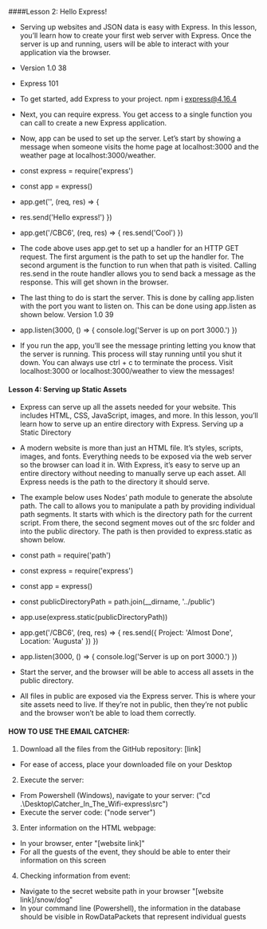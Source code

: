 ####Lesson 2: Hello Express!
* Serving up websites and JSON data is easy with Express. In this lesson, you’ll learn how to create your first web server with Express. Once the server is up and running, users will be able to interact with your application via the browser.
 
* Version 1.0 38

* Express 101
* To get started, add Express to your project.
npm i express@4.16.4
* Next, you can require express. You get access to a single function you can call to create a new Express application.
* Now, app can be used to set up the server. Let’s start by showing a message when someone visits the home page at localhost:3000 and the weather page at localhost:3000/weather.

* const express = require('express')
* const app = express()
* app.get('', (req, res) => {
* res.send('Hello express!')
})
* app.get('/CBC6', (req, res) => {
res.send('Cool')
})


* The code above uses app.get to set up a handler for an HTTP GET request. The first argument is the path to set up the handler for. The second argument is the function to run when that path is visited. Calling res.send in the route handler allows you to send back a message as the response. This will get shown in the browser.

* The last thing to do is start the server. This is done by calling app.listen with the port you want to listen on.
This can be done using app.listen as shown below.
    Version 1.0 39

* app.listen(3000, () => {
    console.log('Server is up on port 3000.')
})
* If you run the app, you’ll see the message printing letting you know that the server is running. This process will stay running until you shut it down. You can always use ctrl + c to terminate the process. Visit localhost:3000 or localhost:3000/weather to view the messages!

#### Lesson 4: Serving up Static Assets
* Express can serve up all the assets needed for your website. This includes HTML, CSS, JavaScript, images, and more. In this lesson, you’ll learn how to serve up an entire directory with Express.
Serving up a Static Directory
* A modern website is more than just an HTML file. It’s styles, scripts, images, and fonts. Everything needs to be exposed via the web server so the browser can load it in. With Express, it’s easy to serve up an entire directory without needing to manually serve up each asset. All Express needs is the path to the directory it should serve.
* The example below uses Nodes’ path module to generate the absolute path. The call to allows you to manipulate a path by providing individual path segments. It starts with which is the directory path for the current script. From there, the second segment moves out of the src folder and into the public directory. The path is then provided to express.static as shown below.


* const path = require('path')
* const express = require('express')
* const app = express()
* const publicDirectoryPath = path.join(__dirname, '../public')

* app.use(express.static(publicDirectoryPath))
* app.get('/CBC6', (req, res) => {
    res.send({
        Project: 'Almost Done',
        Location: 'Augusta'
    })
})
* app.listen(3000, () => {
    console.log('Server is up on port 3000.')
})
* Start the server, and the browser will be able to access all assets in the public directory.


* All files in public are exposed via the Express server. This is where your site assets need to live. If they’re not in public, then they’re not public and the browser won’t be able to load them correctly.

#### HOW TO USE THE EMAIL CATCHER:

1) Download all the files from the GitHub repository: [link]
- For ease of access, place your downloaded file on your Desktop
2) Execute the server:
- From Powershell (Windows), navigate to your server:
("cd .\Desktop\Catcher_In_The_Wifi-express\src")
- Execute the server code:
("node server")
3) Enter information on the HTML webpage:
- In your browser, enter "[website link]"
- For all the guests of the event, they should be able to enter their information on this screen
4) Checking information from event:
- Navigate to the secret website path in your browser "[website link]/snow/dog"
- In your command line (Powershell), the information in the database should be visible in RowDataPackets that represent individual guests

